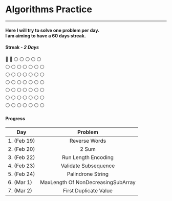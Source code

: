 # Algorithms Practice
***
#### Here I will try to solve one problem per day. </br> I am aiming to have a 60 days streak.

#### Streak - _2 Days_ 
:large_blue_circle: :large_blue_circle: :white_circle: :white_circle: :white_circle: :white_circle: :white_circle: </br>
:white_circle: :white_circle: :white_circle: :white_circle: :white_circle: :white_circle: :white_circle: </br>
:white_circle: :white_circle: :white_circle: :white_circle: :white_circle: :white_circle: :white_circle: </br>
:white_circle: :white_circle: :white_circle: :white_circle: :white_circle: :white_circle: :white_circle: </br>
:white_circle: :white_circle: :white_circle: :white_circle: :white_circle: :white_circle: :white_circle: </br>
:white_circle: :white_circle: :white_circle: :white_circle: :white_circle: :white_circle: :white_circle: </br>
:white_circle: :white_circle: :white_circle: :white_circle: :white_circle: :white_circle: :white_circle: </br>


#### **Progress** 
| Day  | Problem |
| ------------- |:-------------:|
| 1. (Feb 19)     | Reverse Words     |
| 2. (Feb 20)     | 2 Sum     |
| 3. (Feb 22)     | Run Length Encoding    |
| 4. (Feb 23)     | Validate Subsequence |    |
| 5. (Feb 24)     | Palindrone String |
| 6. (Mar 1)     | MaxLength Of NonDecreasingSubArray |
| 7. (Mar 2)     | First Duplicate Value |

